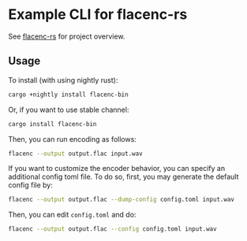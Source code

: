 # Example CLI for flacenc-rs

See [flacenc-rs](https://github.com/yotarok/flacenc-rs) for project overview.

## Usage

To install (with using nightly rust):

```bash
cargo +nightly install flacenc-bin
```

Or, if you want to use stable channel:

```bash
cargo install flacenc-bin
```

Then, you can run encoding as follows:

```bash
flacenc --output output.flac input.wav
```

If you want to customize the encoder behavior, you can specify an additional
config toml file. To do so, first, you may generate the default config file by:

```bash
flacenc --output output.flac --dump-config config.toml input.wav
```

Then, you can edit `config.toml` and do:

```bash
flacenc --output output.flac --config config.toml input.wav
```
